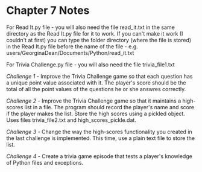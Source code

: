 # Chapter 7 Notes

For Read It.py file - you will also need the file read_it.txt in the same directory as the Read It.py file for it to work.
If you can't make it work (I couldn't at first) you can type the folder directory (where the file is stored) in the Read It.py file before the name of the file - e.g. users/GeorginaDean/Documents/Python/read_it.txt

For Trivia Challenge.py file - you will also need the file trivia_file1.txt

*Challenge 1* - Improve the Trivia Challenge game so that each question has a unique point value associated with it. The player's score should be the total of all the point values of the questions he or she answres correctly.

*Challenge 2* - Improve the Trivia Challenge game so that it maintains a high-scores list in a file. The program should record the player's name and score if the player makes the list. Store the high scores using a pickled object. Uses files trivia_file2.txt and high_scores_pickle.dat. 

*Challenge 3* - Change the way the high-scores functionality you created in the last challenge is implemented. This time, use a plain text file to store the list.

*Challenge 4* - Create a trivia game episode that tests a player's knowledge of Python files and exceptions.
